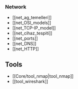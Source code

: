 
### Network
- [[net_ag_temelleri]]
- [[net_OSI_models]]
- [[net_TCP-IP_model]]
- [[net_cihaz_tespiti]]
- [[net_ports]]
- [[net_DNS]]
- [[net_HTTP]]

## Tools
- [[Core/tool_nmap|tool_nmap]]
- [[tool_wireshark]]